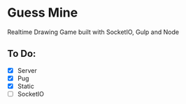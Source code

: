 # Guess Mine

Realtime Drawing Game built with SocketIO, Gulp and Node

## To Do:

- [x] Server
- [x] Pug
- [x] Static
- [ ] SocketIO